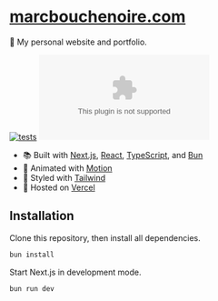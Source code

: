 # [marcbouchenoire.com](https://marcbouchenoire.com)

🤹 My personal website and portfolio.

[![tests](https://img.shields.io/github/actions/workflow/status/marcbouchenoire/marcbouchenoire.com/.github/workflows/tests.yml?label=tests)](https://github.com/marcbouchenoire/marcbouchenoire.com/actions/workflows/tests.yml)
[![license](https://img.shields.io/github/license/marcbouchenoire/marcbouchenoire.com?color=%23f81)](https://github.com/marcbouchenoire/marcbouchenoire.com/blob/main/LICENSE)

- 📚 Built with [Next.js](https://nextjs.org), [React](https://reactjs.org), [TypeScript](https://www.typescriptlang.org), and [Bun](https://bun.sh/)
- 💫 Animated with [Motion](https://motion.dev)
- 🎨 Styled with [Tailwind](https://tailwindcss.com)
- 💽 Hosted on [Vercel](https://vercel.com)

## Installation

Clone this repository, then install all dependencies.

```bash
bun install
```

Start Next.js in development mode.

```bash
bun run dev
```
